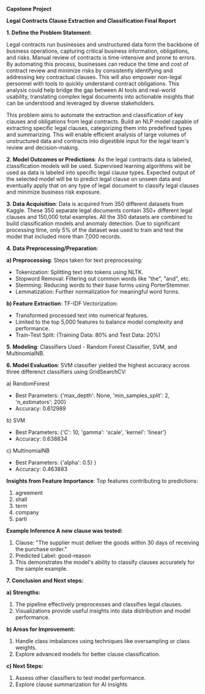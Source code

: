 **Capstone Project**

**Legal Contracts Clause Extraction and Classification Final Report**

**1.	Define the Problem Statement:**

Legal contracts run businesses and unstructured data form the backbone of business operations, capturing critical business information, obligations, and risks. Manual review of contracts is time-intensive and prone to errors. By automating this process, businesses can reduce the time and cost of contract review and minimize risks by consistently identifying and addressing key contractual clauses. This will also empower non-legal personnel with tools to quickly understand contract obligations. This analysis could help bridge the gap between AI tools and real-world usability, translating complex legal documents into actionable insights that can be understood and leveraged by diverse stakeholders.

This problem aims to automate the extraction and classification of key clauses and obligations from legal contracts. Build an NLP model capable of extracting specific legal clauses, categorizing them into predefined types and summarizing. This will enable efficient analysis of large volumes of unstructured data and contracts into digestible input for the legal team's review and decision-making.


**2.	Model Outcomes or Predictions**: As the legal contracts data is labeled, classification models will be used. Supervised learning algorithms will be used as data is labeled into specific legal clause types. Expected output of the selected model will be to predict legal clause on unseen data and eventually apply that on any type of legal document to classify legal clauses and minimize business risk exposure. 

**3.	Data Acquisition**: Data is acquired from 350 different datasets from Kaggle. These 350 separate legal documents contain 350+ different legal clauses and 150,000 total examples. All the 350 datasets are combined to build classification models and anomaly detection. Due to significant processing time, only 5% of the dataset was used to train and test the model that included more than 7,000 records.

**4.	Data Preprocessing/Preparation**: 

**a) Preprocessing**: Steps taken for text preprocessing:
  - Tokenization: Splitting text into tokens using NLTK.
  - Stopword Removal: Filtering out common words like "the", "and", etc.
  - Stemming: Reducing words to their base forms using PorterStemmer.
  - Lemmatization: Further normalization for meaningful word forms.

**b) Feature Extraction**: TF-IDF Vectorization:
  - Transformed processed text into numerical features.
  - Limited to the top 5,000 features to balance model complexity and performance.
  - Train-Test Split: (Training Data: 80% and Test Data: 20%)

**5.	Modeling**: Classifiers Used - Random Forest Classifier, SVM, and MultinomialNB.

**6.	Model Evaluation**: SVM classifier yielded the highest accuracy across three differenct classifiers using GridSearchCV: 

a) RandomForest 
  - Best Parameters: {'max_depth': None, 'min_samples_split': 2, 'n_estimators': 200}
  - Accuracy: 0.612989

b) SVM
  - Best Parameters: {'C': 10, 'gamma': 'scale', 'kernel': 'linear'}
  - Accuracy: 0.638834

c) MultinomialNB 
  - Best Parameters: {'alpha': 0.5} )
  - Accuracy: 0.463883

**Insights from Feature Importance**: Top features contributing to predictions:
  1) agreement
  2) shall
  3) term
  4) company
  5) parti

**Example Inference A new clause was tested:**
  1) Clause: "The supplier must deliver the goods within 30 days of receiving the purchase order."
  2) Predicted Label: good-reason
  3) This demonstrates the model's ability to classify clauses accurately for the sample example.

**7.	Conclusion and Next steps:**

**a)	Strengths:**
  1) The pipeline effectively preprocesses and classifies legal clauses.
  2) Visualizations provide useful insights into data distribution and model performance.

**b)	Areas for Improvement:**
  1) Handle class imbalances using techniques like oversampling or class weights.
  2) Explore advanced models for better clause classification.

**c)	Next Steps:**
  1) Assess other classifiers to test model performance.
  2) Explore clause summarization for AI insights
